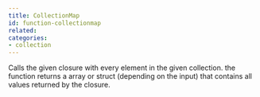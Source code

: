 ```yaml
---
title: CollectionMap
id: function-collectionmap
related:
categories:
- collection
---
```


Calls the given closure with every element in the given collection.
the function returns a array or struct (depending on the input) that contains all values returned by the closure.
